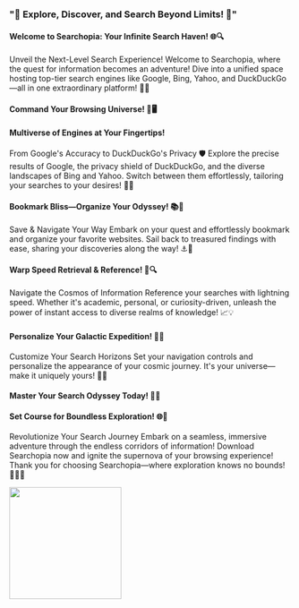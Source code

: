 ### "🌟 Explore, Discover, and Search Beyond Limits! 🚀"

#### Welcome to Searchopia: Your Infinite Search Haven! 🌐🔍

Unveil the Next-Level Search Experience!
Welcome to Searchopia, where the quest for information becomes an adventure! Dive into a unified space hosting top-tier search engines like Google, Bing, Yahoo, and DuckDuckGo—all in one extraordinary platform! 🌟🔮

#### Command Your Browsing Universe! 🌌🖥️

#### Multiverse of Engines at Your Fingertips!
From Google's Accuracy to DuckDuckGo's Privacy 🛡️
Explore the precise results of Google, the privacy shield of DuckDuckGo, and the diverse landscapes of Bing and Yahoo. Switch between them effortlessly, tailoring your searches to your desires! 🎩✨

#### Bookmark Bliss—Organize Your Odyssey! 📚💫
Save & Navigate Your Way
Embark on your quest and effortlessly bookmark and organize your favorite websites. Sail back to treasured findings with ease, sharing your discoveries along the way! ⚓📖

#### Warp Speed Retrieval & Reference! 🚀🔍
Navigate the Cosmos of Information
Reference your searches with lightning speed. Whether it's academic, personal, or curiosity-driven, unleash the power of instant access to diverse realms of knowledge! 📈💡

#### Personalize Your Galactic Expedition! 🌌🎨
Customize Your Search Horizons
Set your navigation controls and personalize the appearance of your cosmic journey. It's your universe—make it uniquely yours! 🌈🚀

#### Master Your Search Odyssey Today! 🌟🚀

#### Set Course for Boundless Exploration! 🌐🌟
Revolutionize Your Search Journey
Embark on a seamless, immersive adventure through the endless corridors of information! Download Searchopia now and ignite the supernova of your browsing experience! Thank you for choosing Searchopia—where exploration knows no bounds! 🚀🔭✨


<img src="https://github.com/vrundpadariya/my_browe_flutter_app/assets/133338321/988d1fb4-4981-4557-b6c1-417485612865" width="200px">

